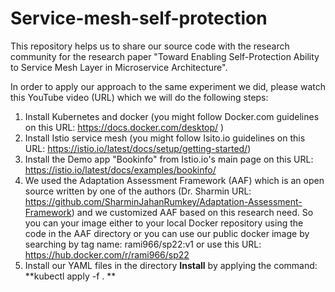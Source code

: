 # Service-mesh-self-protection
This repository helps us to share our source code with the research community for the research paper "Toward Enabling Self-Protection Ability to Service Mesh Layer in Microservice Architecture".

In order to apply our approach to the same experiment we did, please watch this YouTube video (URL) which we will do the following steps: 
1. Install Kubernetes and docker (you might follow Docker.com guidelines on this URL: https://docs.docker.com/desktop/ )
2. Install Istio service mesh (you might follow Isito.io guidelines on this URL: https://istio.io/latest/docs/setup/getting-started/)
3. Install the Demo app "Bookinfo" from Istio.io's main page on this URL: https://istio.io/latest/docs/examples/bookinfo/
4. We used the Adaptation Assessment Framework (AAF) which is an open source written by one of the authors (Dr. Sharmin URL: https://github.com/SharminJahanRumkey/Adaptation-Assessment-Framework) and we customized AAF based on this research need. So you can your image either to your local Docker repository using the code in the AAF directory or you can use our public docker image by searching by tag name: rami966/sp22:v1 or use this URL: https://hub.docker.com/r/rami966/sp22
5. Install our YAML files in the directory **Install** by applying the command: **kubectl apply -f . **


